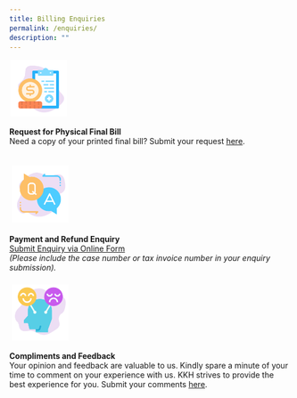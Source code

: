 ```yaml
---
title: Billing Enquiries
permalink: /enquiries/
description: ""
---
```


<img src="images/fb-new.png" style="max-width: 20%; margin: 2px;">

**Request for Physical Final Bill**<br>
Need a copy of your printed final bill? Submit your request [here](https://for.sg/shsbill).

<br>
 <img src="images/be-new.png" style="max-width: 20%; margin: 5px;">
 
**Payment and Refund Enquiry**
<br>[Submit Enquiry via Online Form](https://for.sg/askshs)  
_(Please include the case number or tax invoice number in your enquiry submission)._ <br><br>
	  <img src="images/cf-new.png" style="-webkit-tap-highlight-; vertical-align: middle; max-width: 20%; margin: 5px;">

**Compliments and Feedback**
<br>Your opinion and feedback are valuable to us. Kindly spare a minute of your time to comment on your experience with us. KKH strives to provide the best experience for you. Submit your comments [here](https://form.gov.sg/5ee64839c874b200134f59d2).